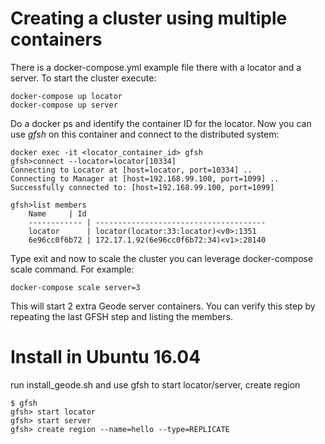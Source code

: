 # Creating a cluster using multiple containers

There is a docker-compose.yml example file there with a locator and a server.  To start the cluster execute:

```
docker-compose up locator
docker-compose up server
```

Do a docker ps and identify the container ID for the locator.  Now you can use *gfsh* on this container and connect to the distributed system:

```
docker exec -it <locator_container_id> gfsh
gfsh>connect --locator=locator[10334]
Connecting to Locator at [host=locator, port=10334] ..
Connecting to Manager at [host=192.168.99.100, port=1099] ..
Successfully connected to: [host=192.168.99.100, port=1099]

gfsh>list members
    Name     | Id
    ------------ | --------------------------------------
    locator      | locator(locator:33:locator)<v0>:1351
    6e96cc0f6b72 | 172.17.1.92(6e96cc0f6b72:34)<v1>:28140
```

Type exit and now to scale the cluster you can leverage docker-compose scale command. For example:

```
docker-compose scale server=3
```

This will start 2 extra Geode server containers. You can verify this step by repeating the last GFSH step and listing the members.

# Install in Ubuntu 16.04
run install_geode.sh and use gfsh to start locator/server, create region
```
$ gfsh 
gfsh> start locator
gfsh> start server
gfsh> create region --name=hello --type=REPLICATE 
```

